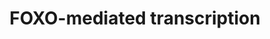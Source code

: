 ---
annotations:
- type: Pathway Ontology
  value: forkhead class O signaling pathway
authors:
- ReactomeTeam
- DeSl
description: The family of FOXO transcription factors includes FOXO1, FOXO3, FOXO4
  and FOXO6. FOXO transcription factors integrate pathways that regulate cell survival,
  growth, differentiation and metabolism in response to environmental changes, such
  as growth factor deprivation, starvation and oxidative stress (reviewed by Accili
  and Arden 2004, Calnan and Brunet 2008, Eijkelenboom and Burgering 2013).  View
  original pathway at [http://www.reactome.org/PathwayBrowser/#DIAGRAM=9614085 Reactome].
last-edited: 2021-01-25
organisms:
- Homo sapiens
redirect_from:
- /index.php/Pathway:WP5008
- /instance/WP5008
schema-jsonld:
- '@context': https://schema.org/
  '@id': https://wikipathways.github.io/pathways/WP5008.html
  '@type': Dataset
  creator:
    '@type': Organization
    name: WikiPathways
  description: The family of FOXO transcription factors includes FOXO1, FOXO3, FOXO4
    and FOXO6. FOXO transcription factors integrate pathways that regulate cell survival,
    growth, differentiation and metabolism in response to environmental changes, such
    as growth factor deprivation, starvation and oxidative stress (reviewed by Accili
    and Arden 2004, Calnan and Brunet 2008, Eijkelenboom and Burgering 2013).  View
    original pathway at [http://www.reactome.org/PathwayBrowser/#DIAGRAM=9614085 Reactome].
  keywords:
  - YWHAZ dimer
  - 'SFN '
  - CoA-SH
  - dimer,YWHAB dimer
  - 'p-T308,S473-AKT1 '
  - EP300-S-S-FOXO4:FOXO4-S-S-EP300
  - 'FOXO1 '
  - 'YWHAB '
  - 'EP300 '
  - SIRT1
  - 'FOXO4 '
  - p-T32,S197,S262-FOXO4
  - ADP
  - CREBPP-S-S-FOXO4:FOXO4-S-S-CREBBP,EP300-S-S-FOXO4:FOXO4-S-S-EP300
  - metabolic and
  - Ac-K245,K248,K265-FOXO1
  - dimer,SFN dimer
  - 'FOXO6 '
  - FOXO1
  - p-T24,S256,S319-FOXO1:YWHAZ,YWHAQ,YWHAG,YWHAB
  - FOXO4
  - p-T24,S256,S319-FOXO1
  - 'p-T309,S474-AKT2 '
  - Ac-K242,K259,K271,K290,K569-FOXO3
  - 'SIRT3 '
  - 2xHC-TXN
  - SOH-C481-FOXO4
  - 'FOXO4-S-S-CREBBP '
  - EP300
  - NAD+
  - cell cycle genes
  - CREBBP
  - FOXO1:CREBBP
  - 'p-T32,S197,S262-FOXO4 '
  - p-T32,S253,S315-FOXO3
  - CREBBP,EP300
  - 'YWHAZ '
  - TXNIP
  - signaling
  - p-T,p-S-AKT
  - 'SIRT1 '
  - 'p-T26,S184-FOXO6 '
  - neuronal genes
  - 'p-T24,S256,S319-FOXO1 '
  - transcription of
  - 'p-T305,S472-AKT3 '
  - 'KAT2B '
  - dimer,YWHAG
  - Ac-K-FOXO4
  - p-T32,S253,S315-FOXO3:YWHAZ,YWHAQ,SFN
  - oxidative stress,
  - 2'-O-acetyl-ADP-ribose
  - YWHAZ dimer,YWHAQ
  - ROS
  - NAM
  - p-T24,S256,S319-FOXO1,p-T32,S253,S315-FOXO3,p-T32,S197,S262-FOXO4
  - 'YWHAQ '
  - SIRT1,SIRT3
  - TXN
  - 'p-T32,S253,S315-FOXO3 '
  - 'FOXO3 '
  - PIP3 activates AKT
  - 'CREBBP-S-S-FOXO4 '
  - p-T24,S256,S319-FOXO1,p-T32,S253,S315-FOXO3,p-T32,S197,S262-FOXO4,(p-T26,S184-FOXO6)
  - 'CREBBP '
  - cell death genes
  - 'YWHAG '
  - 'EP300-S-S-FOXO4 '
  - ATP
  - p-T32,S197,S262-FOXO4:YWHAZ dimer
  - FOXO3
  - FOXO-mediated
  - KAT2B,(EP300)
  - 'FOXO4-S-S-EP300 '
  - FOXO1,FOXO3,FOXO4,(FOXO6)
  - Ac-CoA
  license: CC0
  name: FOXO-mediated transcription
seo: CreativeWork
title: FOXO-mediated transcription
wpid: WP5008
---